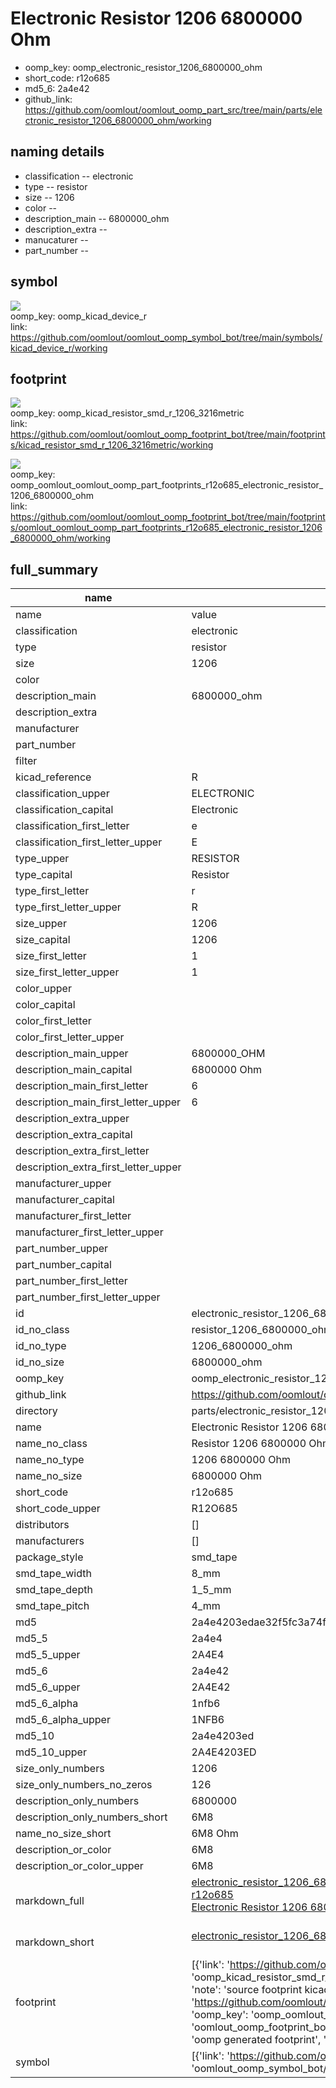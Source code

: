 # Electronic Resistor 1206 6800000 Ohm

  
* oomp_key: oomp_electronic_resistor_1206_6800000_ohm 
* short_code: r12o685
* md5_6: 2a4e42  
* github_link: https://github.com/oomlout/oomlout_oomp_part_src/tree/main/parts/electronic_resistor_1206_6800000_ohm/working  
## naming details
* classification -- electronic
* type -- resistor
* size -- 1206
* color -- 
* description_main -- 6800000_ohm
* description_extra -- 
* manucaturer -- 
* part_number -- 



## symbol

![](symbol/{index}/working/working_600.png)  
oomp_key: oomp_kicad_device_r  
link: https://github.com/oomlout/oomlout_oomp_symbol_bot/tree/main/symbols/kicad_device_r/working  

## footprint

![](footprint/{index}/working/working_600.png)  
oomp_key: oomp_kicad_resistor_smd_r_1206_3216metric  
link: https://github.com/oomlout/oomlout_oomp_footprint_bot/tree/main/footprints/kicad_resistor_smd_r_1206_3216metric/working  

![](footprint/{index}/working/working_600.png)  
oomp_key: oomp_oomlout_oomlout_oomp_part_footprints_r12o685_electronic_resistor_1206_6800000_ohm  
link: https://github.com/oomlout/oomlout_oomp_footprint_bot/tree/main/footprints/oomlout_oomlout_oomp_part_footprints_r12o685_electronic_resistor_1206_6800000_ohm/working  

## full_summary
| name | value | 
| --- | --- | 
| name | value | 
| classification | electronic | 
| type | resistor | 
| size | 1206 | 
| color |  | 
| description_main | 6800000_ohm | 
| description_extra |  | 
| manufacturer |  | 
| part_number |  | 
| filter |  | 
| kicad_reference | R | 
| classification_upper | ELECTRONIC | 
| classification_capital | Electronic | 
| classification_first_letter | e | 
| classification_first_letter_upper | E | 
| type_upper | RESISTOR | 
| type_capital | Resistor | 
| type_first_letter | r | 
| type_first_letter_upper | R | 
| size_upper | 1206 | 
| size_capital | 1206 | 
| size_first_letter | 1 | 
| size_first_letter_upper | 1 | 
| color_upper |  | 
| color_capital |  | 
| color_first_letter |  | 
| color_first_letter_upper |  | 
| description_main_upper | 6800000_OHM | 
| description_main_capital | 6800000 Ohm | 
| description_main_first_letter | 6 | 
| description_main_first_letter_upper | 6 | 
| description_extra_upper |  | 
| description_extra_capital |  | 
| description_extra_first_letter |  | 
| description_extra_first_letter_upper |  | 
| manufacturer_upper |  | 
| manufacturer_capital |  | 
| manufacturer_first_letter |  | 
| manufacturer_first_letter_upper |  | 
| part_number_upper |  | 
| part_number_capital |  | 
| part_number_first_letter |  | 
| part_number_first_letter_upper |  | 
| id | electronic_resistor_1206_6800000_ohm | 
| id_no_class | resistor_1206_6800000_ohm | 
| id_no_type | 1206_6800000_ohm | 
| id_no_size | 6800000_ohm | 
| oomp_key | oomp_electronic_resistor_1206_6800000_ohm | 
| github_link | https://github.com/oomlout/oomlout_oomp_part_src/tree/main/parts/electronic_resistor_1206_6800000_ohm/working | 
| directory | parts/electronic_resistor_1206_6800000_ohm | 
| name | Electronic Resistor 1206 6800000 Ohm | 
| name_no_class | Resistor 1206 6800000 Ohm | 
| name_no_type | 1206 6800000 Ohm | 
| name_no_size | 6800000 Ohm | 
| short_code | r12o685 | 
| short_code_upper | R12O685 | 
| distributors | [] | 
| manufacturers | [] | 
| package_style | smd_tape | 
| smd_tape_width | 8_mm | 
| smd_tape_depth | 1_5_mm | 
| smd_tape_pitch | 4_mm | 
| md5 | 2a4e4203edae32f5fc3a74fe82858f19 | 
| md5_5 | 2a4e4 | 
| md5_5_upper | 2A4E4 | 
| md5_6 | 2a4e42 | 
| md5_6_upper | 2A4E42 | 
| md5_6_alpha | 1nfb6 | 
| md5_6_alpha_upper | 1NFB6 | 
| md5_10 | 2a4e4203ed | 
| md5_10_upper | 2A4E4203ED | 
| size_only_numbers | 1206 | 
| size_only_numbers_no_zeros | 126 | 
| description_only_numbers | 6800000 | 
| description_only_numbers_short | 6M8 | 
| name_no_size_short | 6M8 Ohm | 
| description_or_color | 6M8 | 
| description_or_color_upper | 6M8 | 
| markdown_full | [electronic_resistor_1206_6800000_ohm](https://github.com/oomlout/oomlout_oomp_part_src/tree/main/parts/electronic_resistor_1206_6800000_ohm/working)<br>[r12o685](https://github.com/oomlout/oomlout_oomp_part_src/tree/main/parts/electronic_resistor_1206_6800000_ohm/working)<br>[Electronic Resistor 1206 6800000 Ohm](https://github.com/oomlout/oomlout_oomp_part_src/tree/main/parts/electronic_resistor_1206_6800000_ohm/working)<br><br> | 
| markdown_short | [electronic_resistor_1206_6800000_ohm](https://github.com/oomlout/oomlout_oomp_part_src/tree/main/parts/electronic_resistor_1206_6800000_ohm/working)<br><br> | 
| footprint | [{'link': 'https://github.com/oomlout/oomlout_oomp_footprint_bot/tree/main/foootprntss/kicad_resistor_smd_r_1206_3216metric', 'oomp_key': 'oomp_kicad_resistor_smd_r_1206_3216metric', 'directory': 'oomlout_oomp_footprint_bot/footprints/kicad_resistor_smd_r_1206_3216metric//working/working.kicad_mod', 'note': 'source footprint kicad_resistor_smd_r_1206_3216metric', 'index': 0}, {'link': 'https://github.com/oomlout/oomlout_oomp_footprint_bot/tree/main/foootprntss/oomlout_oomlout_oomp_part_footprints_r12o685_electronic_resistor_1206_6800000_ohm', 'oomp_key': 'oomp_oomlout_oomlout_oomp_part_footprints_r12o685_electronic_resistor_1206_6800000_ohm', 'directory': 'oomlout_oomp_footprint_bot/footprints/oomlout_oomlout_oomp_part_footprints_r12o685_electronic_resistor_1206_6800000_ohm//working/working.kicad_mod', 'note': 'oomp generated footprint', 'index': 1}] | 
| symbol | [{'link': 'https://github.com/oomlout/oomlout_oomp_symbol_bot/tree/main/symbols/kicad_device_r', 'oomp_key': 'oomp_kicad_device_r', 'directory': 'oomlout_oomp_symbol_bot/symbols/kicad_device_r//working/working.kicad_sym', 'index': 0}] | 
